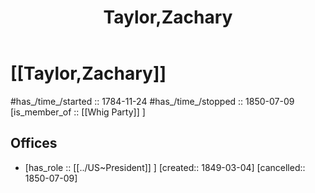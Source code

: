 ﻿---
aliases:
- Taylor,Zachary
- "Zachary Taylor"
- 
confidential: private
cssclasses: "private note"
draft: true
expiryDate: 
has_id_wikidata: Q11896
has_Template: '[[Extract~Note~Template]]'
isDeleted: false
isReadOnly: false
keywords: Taylor,Zachary
lang: en
layout: 
license: (c)copyrighted
linkTitle: Taylor,Zachary
publish: false
publishDate: 
tags:
- 
title: Taylor,Zachary
type: private_note
---

# [[Taylor,Zachary]] 

#has_/time_/started :: 1784-11-24
#has_/time_/stopped  :: 1850-07-09
[is_member_of :: [[Whig Party]] ] 

## Offices 
-   [has_role :: [[../US~President]] ] [created:: 1849-03-04]  [cancelled:: 1850-07-09]  


